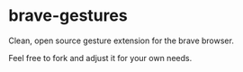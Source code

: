 # brave-gestures
Clean, open source gesture extension for the brave browser.

Feel free to fork and adjust it for your own needs.
